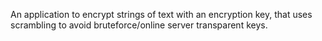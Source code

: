 An application to encrypt strings of text with an encryption key, that
uses scrambling to avoid bruteforce/online server transparent keys.

